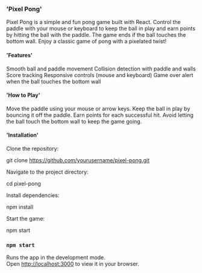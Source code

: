 
### 'Pixel Pong'
Pixel Pong is a simple and fun pong game built with React. Control the paddle with your mouse or keyboard to keep the ball in play and earn points by hitting the ball with the paddle. The game ends if the ball touches the bottom wall. Enjoy a classic game of pong with a pixelated twist!

#### 'Features'
Smooth ball and paddle movement
Collision detection with paddle and walls
Score tracking
Responsive controls (mouse and keyboard)
Game over alert when the ball touches the bottom wall

#### 'How to Play'
Move the paddle using your mouse or arrow keys.
Keep the ball in play by bouncing it off the paddle.
Earn points for each successful hit.
Avoid letting the ball touch the bottom wall to keep the game going.

#### 'Installation'
Clone the repository:

git clone https://github.com/yourusername/pixel-pong.git

Navigate to the project directory:

cd pixel-pong

Install dependencies:

npm install

Start the game:

npm start

### `npm start`

Runs the app in the development mode.\
Open [http://localhost:3000](http://localhost:3000) to view it in your browser.
